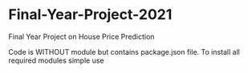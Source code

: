 <!--
*** You are not suppose to be here but okay.
*** This is a reference to another Github readme temple
*** https://github.com/othneildrew/Best-README-Template/blob/master/README.md
*** Basically that's all I want to say. Good Luck and have fun. 
-->

# Final-Year-Project-2021
Final Year Project on House Price Prediction


Code is WITHOUT module but contains package.json file. To install all required modules simple use



<!-- MARKDOWN LINKS & IMAGES -->
<!-- https://www.markdownguide.org/basic-syntax/#reference-style-links -->
